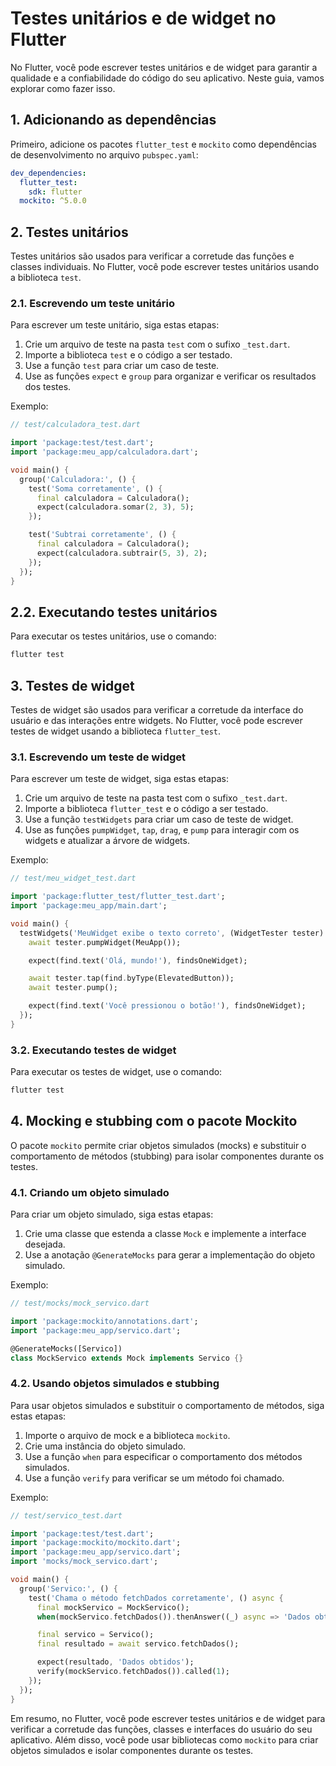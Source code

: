 # Testes unitários e de widget no Flutter

No Flutter, você pode escrever testes unitários e de widget para garantir a qualidade e a confiabilidade do código do seu aplicativo. Neste guia, vamos explorar como fazer isso.

## 1. Adicionando as dependências

Primeiro, adicione os pacotes `flutter_test` e `mockito` como dependências de desenvolvimento no arquivo `pubspec.yaml`:

```yaml
dev_dependencies:
  flutter_test:
    sdk: flutter
  mockito: ^5.0.0
```

## 2. Testes unitários

Testes unitários são usados para verificar a corretude das funções e classes individuais. No Flutter, você pode escrever testes unitários usando a biblioteca `test`.

### 2.1. Escrevendo um teste unitário

Para escrever um teste unitário, siga estas etapas:

1. Crie um arquivo de teste na pasta `test` com o sufixo `_test.dart`.
2. Importe a biblioteca `test` e o código a ser testado.
3. Use a função `test` para criar um caso de teste.
4. Use as funções `expect` e `group` para organizar e verificar os resultados dos testes.

Exemplo:

```dart
// test/calculadora_test.dart

import 'package:test/test.dart';
import 'package:meu_app/calculadora.dart';

void main() {
  group('Calculadora:', () {
    test('Soma corretamente', () {
      final calculadora = Calculadora();
      expect(calculadora.somar(2, 3), 5);
    });

    test('Subtrai corretamente', () {
      final calculadora = Calculadora();
      expect(calculadora.subtrair(5, 3), 2);
    });
  });
}
```

## 2.2. Executando testes unitários

Para executar os testes unitários, use o comando:

```bash
flutter test
```

## 3. Testes de widget

Testes de widget são usados para verificar a corretude da interface do usuário e das interações entre widgets. No Flutter, você pode escrever testes de widget usando a biblioteca `flutter_test`.

### 3.1. Escrevendo um teste de widget

Para escrever um teste de widget, siga estas etapas:

1. Crie um arquivo de teste na pasta test com o sufixo `_test.dart`.
2. Importe a biblioteca `flutter_test` e o código a ser testado.
3. Use a função `testWidgets` para criar um caso de teste de widget.
4. Use as funções `pumpWidget`, `tap`, `drag`, e `pump` para interagir com os widgets e atualizar a árvore de widgets.

Exemplo:

```dart
// test/meu_widget_test.dart

import 'package:flutter_test/flutter_test.dart';
import 'package:meu_app/main.dart';

void main() {
  testWidgets('MeuWidget exibe o texto correto', (WidgetTester tester) async {
    await tester.pumpWidget(MeuApp());

    expect(find.text('Olá, mundo!'), findsOneWidget);

    await tester.tap(find.byType(ElevatedButton));
    await tester.pump();

    expect(find.text('Você pressionou o botão!'), findsOneWidget);
  });
}
```

### 3.2. Executando testes de widget

Para executar os testes de widget, use o comando:

```bash
flutter test
```

## 4. Mocking e stubbing com o pacote Mockito

O pacote `mockito` permite criar objetos simulados (mocks) e substituir o comportamento de métodos (stubbing) para isolar componentes durante os testes.

### 4.1. Criando um objeto simulado

Para criar um objeto simulado, siga estas etapas:

1. Crie uma classe que estenda a classe `Mock` e implemente a interface desejada.
2. Use a anotação `@GenerateMocks` para gerar a implementação do objeto simulado.

Exemplo:

```dart
// test/mocks/mock_servico.dart

import 'package:mockito/annotations.dart';
import 'package:meu_app/servico.dart';

@GenerateMocks([Servico])
class MockServico extends Mock implements Servico {}
```

### 4.2. Usando objetos simulados e stubbing

Para usar objetos simulados e substituir o comportamento de métodos, siga estas etapas:

1. Importe o arquivo de mock e a biblioteca `mockito`.
2. Crie uma instância do objeto simulado.
3. Use a função `when` para especificar o comportamento dos métodos simulados.
4. Use a função `verify` para verificar se um método foi chamado.

Exemplo:

```dart
// test/servico_test.dart

import 'package:test/test.dart';
import 'package:mockito/mockito.dart';
import 'package:meu_app/servico.dart';
import 'mocks/mock_servico.dart';

void main() {
  group('Servico:', () {
    test('Chama o método fetchDados corretamente', () async {
      final mockServico = MockServico();
      when(mockServico.fetchDados()).thenAnswer((_) async => 'Dados obtidos');

      final servico = Servico();
      final resultado = await servico.fetchDados();

      expect(resultado, 'Dados obtidos');
      verify(mockServico.fetchDados()).called(1);
    });
  });
}
```


Em resumo, no Flutter, você pode escrever testes unitários e de widget para verificar a corretude das funções, classes e interfaces do usuário do seu aplicativo. Além disso, você pode usar bibliotecas como `mockito` para criar objetos simulados e isolar componentes durante os testes.